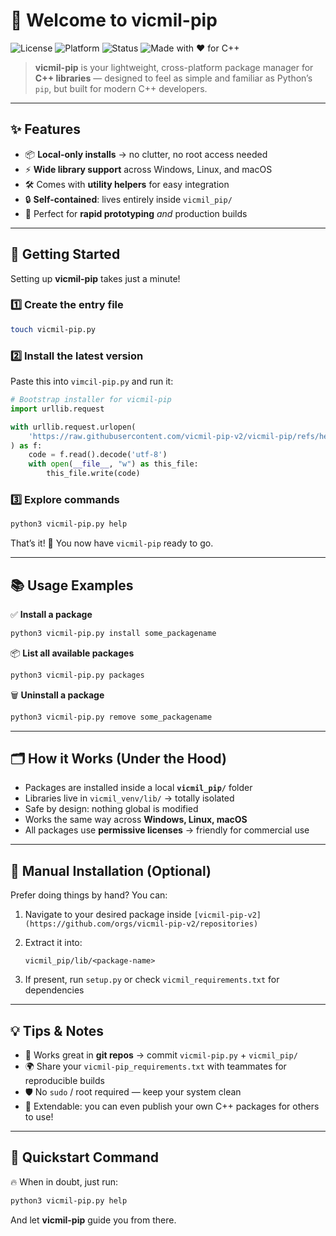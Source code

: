 # 🚀 Welcome to **vicmil-pip**

![License](https://img.shields.io/badge/license-MIT-blue.svg)
![Platform](https://img.shields.io/badge/platform-windows%20%7C%20linux%20%7C%20macos-lightgrey)
![Status](https://img.shields.io/badge/status-active-success)
![Made with ❤️ for C++](https://img.shields.io/badge/made%20with-%E2%9D%A4-red)

> **vicmil-pip** is your lightweight, cross-platform package manager for **C++ libraries** — designed to feel as simple and familiar as Python’s `pip`, but built for modern C++ developers.

---

## ✨ Features

- 📦 **Local-only installs** → no clutter, no root access needed
- ⚡ **Wide library support** across Windows, Linux, and macOS
- 🛠 Comes with **utility helpers** for easy integration
- 🔒 **Self-contained**: lives entirely inside `vicmil_pip/`
- 🎯 Perfect for **rapid prototyping** _and_ production builds

---

## 🏁 Getting Started

Setting up **vicmil-pip** takes just a minute!

### 1️⃣ Create the entry file

```bash
touch vicmil-pip.py
```

### 2️⃣ Install the latest version

Paste this into `vimcil-pip.py` and run it:

```python
# Bootstrap installer for vicmil-pip
import urllib.request

with urllib.request.urlopen(
    'https://raw.githubusercontent.com/vicmil-pip-v2/vicmil-pip/refs/heads/main/vicmil-pip.py'
) as f:
    code = f.read().decode('utf-8')
    with open(__file__, "w") as this_file:
        this_file.write(code)
```

### 3️⃣ Explore commands

```bash
python3 vicmil-pip.py help
```

That’s it! 🎉 You now have `vicmil-pip` ready to go.

---

## 📚 Usage Examples

✅ **Install a package**

```bash
python3 vicmil-pip.py install some_packagename
```

📦 **List all available packages**

```bash
python3 vicmil-pip.py packages
```

🗑 **Uninstall a package**

```bash
python3 vicmil-pip.py remove some_packagename
```

---

## 🗂 How it Works (Under the Hood)

- Packages are installed inside a local **`vicmil_pip/`** folder
- Libraries live in `vicmil_venv/lib/` → totally isolated
- Safe by design: nothing global is modified
- Works the same way across **Windows, Linux, macOS**
- All packages use **permissive licenses** → friendly for commercial use

---

## 🔧 Manual Installation (Optional)

Prefer doing things by hand? You can:

1. Navigate to your desired package inside `[vicmil-pip-v2](https://github.com/orgs/vicmil-pip-v2/repositories)`

2. Extract it into:

   ```
   vicmil_pip/lib/<package-name>
   ```

3. If present, run `setup.py` or check `vicmil_requirements.txt` for dependencies

---

## 💡 Tips & Notes

- 💾 Works great in **git repos** → commit `vicmil-pip.py` + `vicmil_pip/`
- 🌍 Share your `vicmil-pip_requirements.txt` with teammates for reproducible builds
- 🛡 No `sudo` / root required — keep your system clean
- 🔧 Extendable: you can even publish your own C++ packages for others to use!

---

## 🚀 Quickstart Command

🔥 When in doubt, just run:

```bash
python3 vicmil-pip.py help
```

And let **vicmil-pip** guide you from there.

